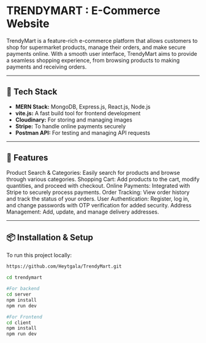 # TRENDYMART : E-Commerce Website

TrendyMart is a feature-rich e-commerce platform that allows customers to shop for supermarket products, manage their orders, and make secure payments online. With a smooth user interface, TrendyMart aims to provide a seamless shopping experience, from browsing products to making payments and receiving orders.

---

## 🚀 Tech Stack  
- **MERN Stack:** MongoDB, Express.js, React.js, Node.js
- **vite.js:** A fast build tool for frontend development 
- **Cloudinary:** For storing and managing images
- **Stripe:** To handle online payments securely
- **Postman API:** For testing and managing API requests

---

## 🌟 Features  
Product Search & Categories: Easily search for products and browse through various categories.
Shopping Cart: Add products to the cart, modify quantities, and proceed with checkout.
Online Payments: Integrated with Stripe to securely process payments.
Order Tracking: View order history and track the status of your orders.
User Authentication: Register, log in, and change passwords with OTP verification for added security.
Address Management: Add, update, and manage delivery addresses.

---

## 📦 Installation & Setup  
To run this project locally:  
```bash
https://github.com/Heytgala/TrendyMart.git

cd trendymart

#For backend
cd server
npm install
npm run dev

#For Frontend
cd client
npm install
npm run dev  
 
